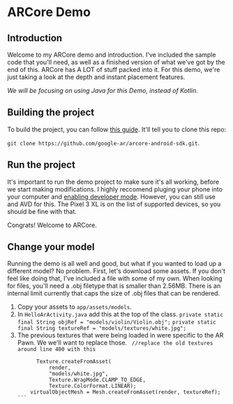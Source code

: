 # ARCore Demo

## Introduction
Welcome to my ARCore demo and introduction. I've included the sample code that you'll need, 
as well as a finished version of what we've got by the end of this. ARCore has A LOT of stuff 
packed into it. For this demo, we're just taking a look at the depth and instant placement
features. 

_We will be focusing on using Java for this Demo, instead of Kotlin._

## Building the project
To build the project, you can follow [this guide](https://developers.google.com/ar/develop/java/quickstart).
It'll tell you to clone this repo: 

`git clone https://github.com/google-ar/arcore-android-sdk.git`.

## Run the project
It's important to run the demo project to make sure it's all working, before we start making modifications.
I highly reccomend pluging your phone into your computer and 
[enabling developer mode](https://www.howtogeek.com/129728/how-to-access-the-developer-options-menu-and-enable-usb-debugging-on-android-4.2/). 
However, you can still use and AVD for this. The Pixel 3 XL is on the list of supported devices, so you 
should be fine with that. 

Congrats! Welcome to ARCore.

## Change your model
Running the demo is all well and good, but what if you wanted to load up a different model? No problem.
First, let's download some assets. If you don't feel like doing that, I've included a file with some of 
my own. When looking for files, you'll need a .obj filetype that is smaller than 2.56MB. There is an
internal limit currently that caps the size of .obj files that can be rendered.

1. Copy your assets to `app/assets/models`.
1. In `HelloArActivity.java` add this at the top of the class. 
    ``` private static final String objRef = "models/violin/Violin.obj"; ```
    ``` private static final String textureRef = "models/textures/white.jpg"; ```
1. The previous textures that were being loaded in were specific to the AR Pawn. We we'll want to replace those. 
    ``` //replace the old textures around line 400 with this```
    ``` Texture virtualObjectPlainTexture =
          Texture.createFromAsset(
              render,
              "models/white.jpg",
              Texture.WrapMode.CLAMP_TO_EDGE,
              Texture.ColorFormat.LINEAR);
        virtualObjectMesh = Mesh.createFromAsset(render, textureRef); ```